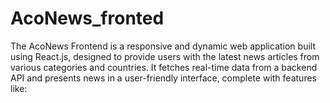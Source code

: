 # AcoNews_fronted
The AcoNews Frontend is a responsive and dynamic web application built using React.js, designed to provide users with the latest news articles from various categories and countries. It fetches real-time data from a backend API and presents news in a user-friendly interface, complete with features like:
